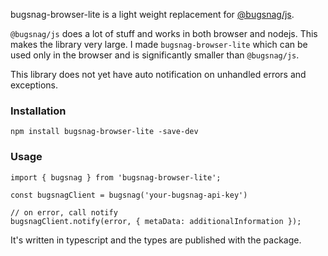 bugsnag-browser-lite is a light weight replacement for [@bugsnag/js](https://github.com/bugsnag/bugsnag-js). 

`@bugsnag/js` does a lot of stuff and works in both browser and nodejs. This
makes the library very large. I made `bugsnag-browser-lite` which can be used
only in the browser and is significantly smaller than `@bugsnag/js`. 

This library does not yet have auto notification on unhandled errors and exceptions.

### Installation

```
npm install bugsnag-browser-lite -save-dev
```

### Usage
```
import { bugsnag } from 'bugsnag-browser-lite';

const bugsnagClient = bugsnag('your-bugsnag-api-key')

// on error, call notify
bugsnagClient.notify(error, { metaData: additionalInformation });
```

It's written in typescript and the types are published with the package.
